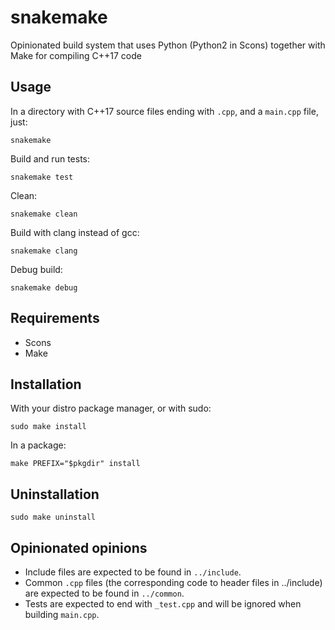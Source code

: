 # snakemake

Opinionated build system that uses Python (Python2 in Scons) together with Make for compiling C++17 code

## Usage

In a directory with C++17 source files ending with `.cpp`, and a `main.cpp` file, just:

    snakemake

Build and run tests:

    snakemake test

Clean:

    snakemake clean

Build with clang instead of gcc:

    snakemake clang

Debug build:

    snakemake debug

## Requirements

* Scons
* Make

## Installation

With your distro package manager, or with sudo:

`sudo make install`

In a package:

`make PREFIX="$pkgdir" install`

## Uninstallation

`sudo make uninstall`

## Opinionated opinions

* Include files are expected to be found in `../include`.
* Common `.cpp` files (the corresponding code to header files in ../include) are expected to be found in `../common`.
* Tests are expected to end with `_test.cpp` and will be ignored when building `main.cpp`.
